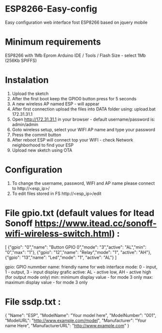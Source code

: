 # ESP8266-Easy-config
Easy configuration web interface fost ESP8266 based on jquery mobile

# Minimum requirements
ESP8266 with 1Mb Eprom
Arduino IDE / Tools / Flash Size - select 1Mb (256Kb SPIFFS)

# Instalation
1. Upload the sketch
2. After the first boot keep the GPIO0 button press for 5 seconds
3. A new wireless AP named ESP - <sn> will appear 
4. After first connection upload the files into DATA folder using: upload.bat 172.31.31.1
5. Open http://172.31.31.1 in your browser - default username/password is: admin/admin
6. Goto wireless setup, select your WIFI AP name and type your password
7. Press the commit button
8. After reboot ESP will connect top your WIFI - check Network neighborhood to find your ESP
9. Upload new sketch using OTA

# Configuration 
1. To change the username, password, WIFI and AP name please connect to http://<esp_ip>/
2. To edit files stored in FS http://<esp_ip>/edit

# File gpio.txt (default values for Itead Sonoff https://www.itead.cc/sonoff-wifi-wireless-switch.html) :
[
  {"gpio":  "0","name": "Button GPIO 0","mode": "3","active": "AL","min": "0","max": "1"},
  {"gpio": "12","name": "Relay","mode": "1", "active": "AH"},
  {"gpio": "13","name": "Led","mode": "1", "active": "AL"}
]

gpio: GPIO nummber
name: friendly name for web interface
mode: 0 - input, 1 - output, 3 - input display grafic
active: AL - active low, AH - active high (for output mode only)
min: minimum display value - for mode 3 only
max: maximum display value - for mode 3 only

# File ssdp.txt :
{
  "Name": "ESP",
  "ModelName": "Your model here",
  "ModelNumber": "001",
  "ModelURL": "http://www.example.com/model",
  "Manufacturer": "Your name Here",
  "ManufacturerURL": "http://www.example.com"
}



